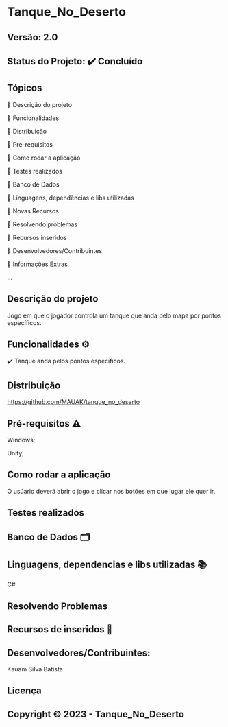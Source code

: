# Tanque_No_Deserto
## Versão: 2.0
## Status do Projeto: ✔️ Concluído

## Tópicos
🔹 Descrição do projeto 

🔹 Funcionalidades

🔹 Distribuição

🔹 Pré-requisitos

🔹 Como rodar a aplicação

🔹 Testes realizados

🔹 Banco de Dados

🔹 Linguagens, dependências e libs utilizadas

🔹 Novas Recursos

🔹 Resolvendo problemas

🔹 Recursos inseridos 

🔹 Desenvolvedores/Contribuintes

🔹 Informações Extras


...

## Descrição do projeto
Jogo em que o jogador controla um tanque que anda pelo mapa por pontos específicos.

## Funcionalidades ⚙️
✔️ Tanque anda pelos pontos específicos.

## Distribuição
https://github.com/MAUAK/tanque_no_deserto

## Pré-requisitos ⚠️    
Windows; 

Unity; 

## Como rodar a aplicação 
O usúario deverá abrir o jogo e clicar nos botões em que lugar ele quer ir.

## Testes realizados


## Banco de Dados 🗂️


## Linguagens, dependencias e libs utilizadas 📚
C#

## Resolvendo Problemas 


## Recursos de inseridos 🧰



## Desenvolvedores/Contribuintes:
Kauam Silva Batista

## Licença

## Copyright ©️ 2023 - Tanque_No_Deserto
